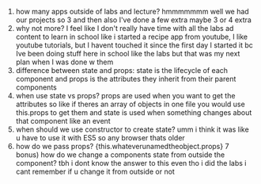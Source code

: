 1) how many apps outside of labs and lecture? hmmmmmmm well we had our projects so 3 and then also I've done a few extra maybe 3 or 4 extra
2) why not more? I feel like I don't really have time with all the labs ad content to learn in school like i started a recipe app from youtube, I like youtube tutorials, but I havent touched it since the first day I started it bc Ive been doing stuff here in school like the labs but that was my next plan when I was done w them
3) difference between state and props: state is the lifecycle of each component and props is the attributes they inherit from their parent components
4) when use state vs props? props are used when you want to get the attributes so like if theres an array of objects in one file you would use this.props to get them and state is used when something changes about that component like an event
5) when should we use constructor to create state? umm i think it was like u have to use it with ES5 so any browser thats older
6) how do we pass props? {this.whateverunamedtheobject.props}
7 bonus) how do we change a components state from outside the component? tbh i dont know the answer to this even tho i did the labs i cant remember if u change it from outside or not
